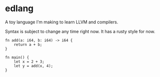 # edlang

A toy language I'm making to learn LLVM and compilers.

Syntax is subject to change any time right now. It has a rusty style for now.

```
fn add(a: i64, b: i64) -> i64 {
    return a + b;
}

fn main() {
    let x = 2 + 3;
    let y = add(x, 4);
}
```
